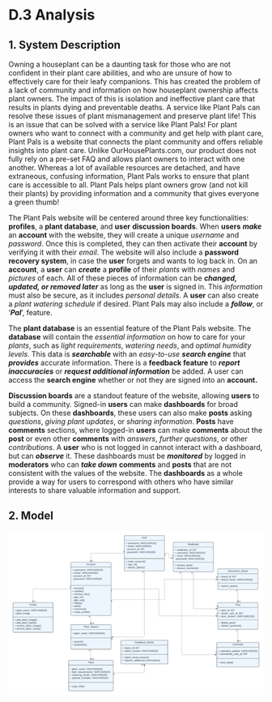 # D.3 Analysis

## **1. System Description**

Owning a houseplant can be a daunting task for those who are not confident in their plant care abilities, and who are unsure of how to effectively care for their leafy companions. This has created the problem of a lack of community and information on how houseplant ownership affects plant owners. The impact of this is isolation and ineffective plant care that results in plants dying and preventable deaths. A service like Plant Pals can resolve these issues of plant mismanagement and preserve plant life! This is an issue that can be solved with a service like Plant Pals! For plant owners who want to connect with a community and get help with plant care, Plant Pals is a website that connects the plant community and offers reliable insights into plant care. Unlike OurHousePlants.com, our product does not fully rely on a pre-set FAQ and allows plant owners to interact with one another. Whereas a lot of available resources are detached, and have extraneous, confusing information, Plant Pals works to ensure that plant care is accessible to all. Plant Pals helps plant owners grow (and not kill their plants) by providing information and a community that gives everyone a green thumb!

The Plant Pals website will be centered around three key functionalities: **profiles**, a **plant database**, and **user** **discussion boards**. When **users** **_make_** an **account** with the website, they will create a unique _username_ and _password_. Once this is completed, they can then activate their **account** by verifying it with their _email_. The website will also include a **password recovery system**, in case the **user** forgets and wants to log back in. On an **account**, a **user** can **_create_** a **profile** of their _plants_ with _names_ and _pictures_ of each. All of these pieces of information can be **_changed, updated, or removed later_** as long as the **user** is signed in. This _information_ must also be secure, as it includes _personal details_. A **user** can also create a _plant watering schedule_ if desired. Plant Pals may also include a **_follow_**, or ‘**_Pal_**’, feature. 

The **plant database** is an essential feature of the Plant Pals website. The **database** will contain the _essential information_ on how to care for your _plants_, such as _light requirements_, _watering needs_, and _optimal humidity levels_. This data is **_searchable_** with an _easy-to-use_ **_search engine_** that **_provides_** accurate information. There is a **feedback feature** to **_report inaccuracies_** or **_request additional information_** be added. A user can access the **search engine** whether or not they are signed into an **account.** 

**Discussion boards** are a standout feature of the website, allowing **users** to build a community. Signed-in **users** can make **dashboards** for broad subjects. On these **dashboards**, these users can also make **posts** asking _questions_, _giving plant updates_, or _sharing information_. **Posts** have **comments** sections, where logged-in **users** can make **comments** about the **post** or even other **comments** with _answers_, _further questions_, or other _contributions_. A **user** who is not logged in cannot interact with a dashboard, but can **_observe_** it. These dashboards must be **_monitored_** by logged in **moderators** who can **_take down_** **comments** and **posts** that are not consistent with the values of the website. The **dashboards** as a whole provide a way for users to correspond with others who have similar interests to share valuable information and support. 


## **2. Model**

![Class diagram for Plant Pals.](class_diagram.png)
